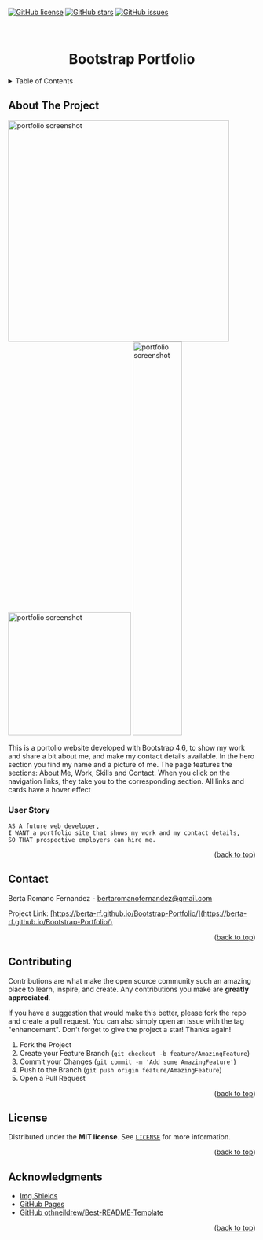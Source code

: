 <a name="readme-top"></a>


<a href="https://github.com/berta-rf/Bootstrap-Portfolio/blob/main/LICENSE"><img alt="GitHub license" src="https://img.shields.io/github/license/berta-rf/Bootstrap-Portfolio?style=for-the-badge"></a> <a href="https://github.com/berta-rf/Bootstrap-Portfolio/stargazers"><img alt="GitHub stars" src="https://img.shields.io/github/stars/berta-rf/Bootstrap-Portfolio?style=for-the-badge"></a> <a href="https://github.com/berta-rf/Bootstrap-Portfolio/issues"><img alt="GitHub issues" src="https://img.shields.io/github/issues/berta-rf/Bootstrap-Portfolio?style=for-the-badge"></a>



<!-- PROJECT LOGO -->
<br/>
<div align="center">
  <a href="https://github.com/berta-rf/Bootstrap-Portfolio"></a>

# Bootstrap Portfolio

</div>

<div align="left">
<!-- TABLE OF CONTENTS -->
<details>
  <summary>Table of Contents</summary>
  <ol>
    <li><a href="#about-the-project">About The Project</a></li>
    <li><a href="#user-story">User Story</a></li>
    <li><a href="#contact">Contact</a></li>
    <li><a href="#contributing">Contributing</a></li>
    <li><a href="#license">License</a></li>
    <li><a href="#acknowledgments">Acknowledgments</a></li>
  </ol>
</details>
</div>

<!-- ABOUT THE PROJECT -->
## About The Project

<div align=left>
<img src="./assets/images/screencapture-desktop.png" width= 450 alt="portfolio screenshot"/>
<img src="./assets/images/screencapture-tablet.png" width=250 alt="portfolio screenshot"/>
<img src="./assets/images/screencapture-mobile.png" width= 100 height=800 alt="portfolio screenshot"/>
</div>

<p>
This is a portolio website developed with Bootstrap 4.6, to show my work and share a bit about me, and make my contact details available.
In the hero section you find my name and a picture of me. The page features the sections: About Me, Work, Skills and Contact.
When you click on the navigation links, they take you to the corresponding section.
All links and cards have a hover effect 

</p>

  
### User Story

```
AS A future web developer,
I WANT a portfolio site that shows my work and my contact details,
SO THAT prospective employers can hire me.
```

<p align="right">(<a href="#readme-top">back to top</a>)</p>


<!-- CONTACT -->
## Contact

Berta Romano Fernandez - bertaromanofernandez@gmail.com

Project Link: [https://berta-rf.github.io/Bootstrap-Portfolio/](https://berta-rf.github.io/Bootstrap-Portfolio/)

<p align="right">(<a href="#readme-top">back to top</a>)</p>


<!-- CONTRIBUTING -->
## Contributing

Contributions are what make the open source community such an amazing place to learn, inspire, and create. Any contributions you make are **greatly appreciated**.

If you have a suggestion that would make this better, please fork the repo and create a pull request. You can also simply open an issue with the tag "enhancement".
Don't forget to give the project a star! Thanks again!

1. Fork the Project
2. Create your Feature Branch (`git checkout -b feature/AmazingFeature`)
3. Commit your Changes (`git commit -m 'Add some AmazingFeature'`)
4. Push to the Branch (`git push origin feature/AmazingFeature`)
5. Open a Pull Request

<p align="right">(<a href="#readme-top">back to top</a>)</p>


<!-- LICENSE -->
## License

Distributed under the **MIT license**. See [`LICENSE`](LICENSE) for more information.

<p align="right">(<a href="#readme-top">back to top</a>)</p>


<!-- ACKNOWLEDGMENTS -->
## Acknowledgments

* [Img Shields](https://shields.io)
* [GitHub Pages](https://pages.github.com)
* [GitHub othneildrew/Best-README-Template](https://github.com/othneildrew/Best-README-Template)


<p align="right">(<a href="#readme-top">back to top</a>)</p>

